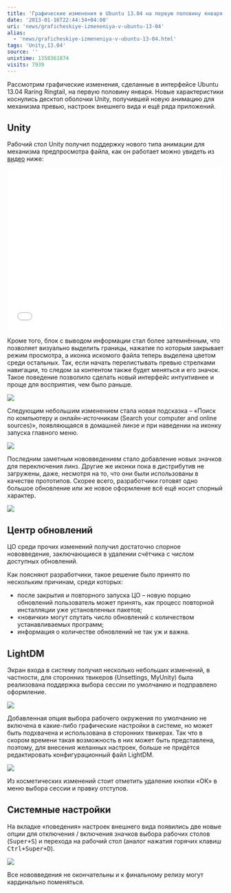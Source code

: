 ```yaml
---
title: 'Графические изменения в Ubuntu 13.04 на первую половину января'
date: '2013-01-16T22:44:34+04:00'
uri: 'news/graficheskiye-izmeneniya-v-ubuntu-13-04'
alias: 
  - 'news/graficheskiye-izmeneniya-v-ubuntu-13-04.html'
tags: 'Unity,13.04'
source: ''
unixtime: 1358361874
visits: 7939
---
```

Рассмотрим графические изменения, сделанные в интерфейсе Ubuntu 13.04 Raring Ringtail, на первую половину января. Новые характеристики коснулись десктоп оболочки Unity, получившей новую анимацию для механизма превью, настроек внешнего вида и ещё ряда приложений.

## Unity

Рабочий стол Unity получил поддержку нового типа анимации для механизма предпросмотра файла, как он работает можно увидеть из [видео](https://www.youtube.com/embed/9LO8Yi0kcZg) ниже:

<iframe src="//www.youtube.com/embed/9LO8Yi0kcZg" frameborder="0" width="500" height="375"></iframe> 

Кроме того, блок с выводом информации стал более затемнённым, что позволяет визуально выделить границы, нажатие по которым закрывает режим просмотра, а иконка искомого файла теперь выделена цветом среди остальных. Так, если начать перелистывать превью стрелками навигации, то следом за контентом также будет меняться и его значок. Такое поведение позволило сделать новый интерфейс интуитивнее и проще для восприятия, чем было раньше.

[![](img/2013/01/16/22-00/ubuntu-13-3-8383706175-o.jpg)](img/2013/01/16/22-00/ubuntu-13-3-8383706175-o.jpg)

Следующим небольшим изменением стала новая подсказка – «Поиск по компьютеру и онлайн-источникам (Search your computer and online sources)», появляющаяся в домашней линзе и при наведении на иконку запуска главного меню.

[![](img/2013/01/16/22-00/ubuntu-13-5-8383705947-o.jpg)](img/2013/01/16/22-00/ubuntu-13-5-8383705947-o.jpg)

Последним заметным нововведением стало добавление новых значков для переключения линз. Другие же иконки пока в дистрибутив не загружены, даже, несмотря на то, что они были использованы в качестве прототипов. Скорее всего, разработчики готовят одно большое обновление или же новое оформление всё ещё носит спорный характер.

[![](img/2013/01/16/22-00/ubuntu-13-7-8384790084-o.jpg)](img/2013/01/16/22-00/ubuntu-13-7-8384790084-o.jpg)

## Центр обновлений

ЦО среди прочих изменений получил достаточно спорное нововведение, заключающиеся в удалении счётчика с числом доступных обновлений.

Как поясняют разработчики, такое решение было принято по нескольким причинам, среди которых:

*   после закрытия и повторного запуска ЦО – новую порцию обновлений пользователь может принять, как процесс повторной инсталляции уже установленных пакетов;
*   «новички» могут спутать число обновлений с количеством устанавливаемых программ;
*   информация о количестве обновлений не так уж и важна.

## LightDM

Экран входа в систему получил несколько небольших изменений, в частности, для сторонних твикеров (Unsettings, MyUnity) была реализована поддержка выбора сессии по умолчанию и подправлено оформление.

[![](img/2013/01/16/22-00/ubuntu-13-6-8383705885-o.jpg)](img/2013/01/16/22-00/ubuntu-13-6-8383705885-o.jpg)

Добавленная опция выбора рабочего окружения по умолчанию не включена в какие-либо графические настройки в системе, но может быть подхвачена и использована в сторонних твикерах. Так что в скором времени такая возможность в них может быть представлена, поэтому, для внесения желанных настроек, больше не придётся редактировать конфигурационный файл LightDM.

[![](img/2013/01/16/22-00/ubuntu-13-1-8383706341-o.jpg)](img/2013/01/16/22-00/ubuntu-13-1-8383706341-o.jpg)

Из косметических изменений стоит отметить удаление кнопки «ОК» в меню выбора сессии и правку отступов.

## Системные настройки

На вкладке «поведения» настроек внешнего вида появились две новые опции для отключения / включения значков выбора рабочих столов (<kbd>Super+S</kbd>) и перехода на рабочий стол (аналог нажатия горячих клавиш <kbd>Ctrl+Super+D</kbd>).

[![](img/2013/01/16/22-00/ubuntu-13-8-8383705677-o.jpg)](img/2013/01/16/22-00/ubuntu-13-8-8383705677-o.jpg)

Все нововведения не окончательны и к финальному релизу могут кардинально поменяться.
